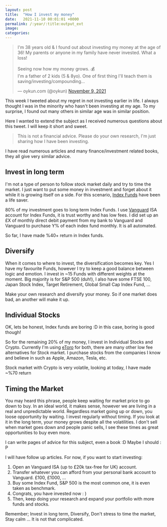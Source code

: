 ```yaml
---
layout: post
title:  "How I invest my money"
date:   2021-11-10 00:01:01 +0000
permalink: /:year/:title:output_ext
image: 
categories: 
---
```

<blockquote class="twitter-tweet"><p lang="en" dir="ltr">I&#39;m 38 years old &amp; I found out about investing my money at the age of 36! My parents or anyone in my family have never invested. What a loss!<br><br>Seeing now how my money grows. 💰<br>I&#39;m a father of 2 kids (5 &amp; 8yo). One of first thing I&#39;ll teach them is saving/investing/compounding...</p>&mdash; oykun.com (@oykun) <a href="https://twitter.com/oykun/status/1458009050516492290?ref_src=twsrc%5Etfw">November 9, 2021</a></blockquote> <script async src="https://platform.twitter.com/widgets.js" charset="utf-8"></script>

<p>This week I tweeted about my regret in not investing earlier in life. I always thought I was in the minority who hasn't been investing at my age. To my surprise, I found out many others in similar age was in similar position.</p>
<p>Here I wanted to extend the subject as I received numerous questions about this tweet. I will  keep it short and sweet.</p>
<blockquote>This is not a financial advice. Please do your own research, I'm just sharing how I have been investing.</blockquote> 
<p>I have read numerous articles and many finance/investment related books, they all give very similar advice.</p>

<h2>Invest in long term</h2>
<p>I'm not a type of person to follow stock market daily and try to time the market. I just want to put some money in investment and forget about it while it is growing itself on a side. For this scenario, <a href="https://www.investopedia.com/terms/i/indexfund.asp" target="_blank">Index Funds</a> have been a life saver.</p>
<p>80% of my investment goes to long term Index Funds. I use <a href="https://www.vanguardinvestor.co.uk/" target="_blank">Vanguard</a> ISA account for Index Funds, it is trust worthy and has low fees. I did set up an £X of monthly direct debit payment from my bank to Vanguard and Vanguard to purchase Y% of each index fund monthly. It is all automated.</p>
<p>So far, I have made %40+ return in Index funds.</p>

<h2>Diversify</h2>
<p>When it comes to where to invest, the diversification becomes key. Yes I have my favourite Funds, however I try to keep a good balance between logic and emotion. I invest in ~15 Funds with different weights at the moment. Big majority is for S&P 500 (duh!), I also have some FTSE 100, Japan Stock Index, Target Retirement, Global Small Cap Index Fund, ...</p>
<p>Make your own research and diversify your money. So if one market does bad, an another will make it up.</p>

<h2>Individual Stocks</h2>
<p>OK, lets be honest, Index funds are boring :D  in this case, boring is good though!</p>
<p>So for the remaining 20% of my money, I invest in Individual Stocks and Crypto. Currently I'm using <a href="https://etoro.tw/3n68GH3" target="_blank">eToro</a> for both, there are many other low fee alternatives for Stock market. I purchase stocks from the companies I know and believe in such as Apple, Amazon, Tesla, etc. </p>
<p>Stock market with Crypto is very volatile, looking at today, I have made ~%70 return</p>

<h2>Timing the Market</h2>
<p>You may heard this phrase, people keep waiting for market price to go down to buy. In an ideal world, it makes sense, however we are living in a real and unpredictable world. Regardless market going up or down, you loose opportunity by waiting. I invest regularly without timing. If you look at it in the long term, your money grows despite all the volatilities. I don't sell when market goes down and people panic sells, I see these times as great opportunities to buy even more.</p>

<p>I can write pages of advice for this subject, even a book :D Maybe I should : P </p>
<p>I will have follow up articles. For now, if you want to start investing:</p>

<ol>
    <li>Open an Vanguard ISA (up to £20k tax-free for UK) account.</li>
    <li>Transfer whatever you can afford from your personal bank account to Vanguard. £100, £1000, ...</li>
    <li>Buy some Index Fund, S&P 500 is the most common one, it is even taken as benchmark. </li>
    <li>Congrats, you have invested now : ) </li>
    <li>Then, keep doing your research and expand your portfolio with more funds and stocks. </li>
</ol>

<p>Remember; Invest in long term, Diversify, Don't stress to time the market, Stay calm ... It is not that complicated.</p>
